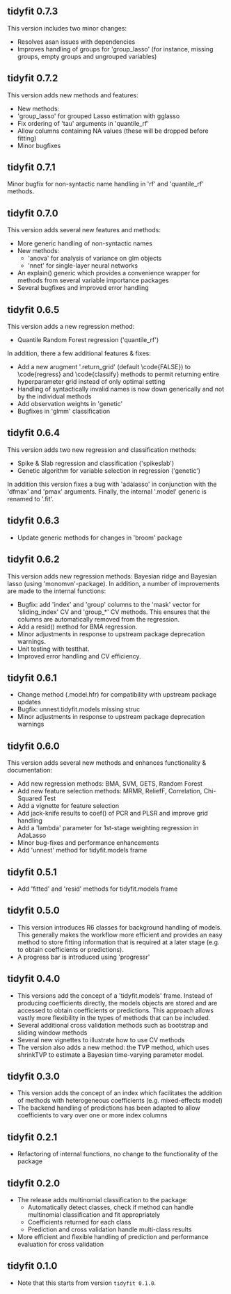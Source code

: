 ## tidyfit 0.7.3

This version includes two minor changes:

 - Resolves asan issues with dependencies
 - Improves handling of groups for 'group_lasso' (for instance, missing groups, empty groups and ungrouped variables)
 
## tidyfit 0.7.2

This version adds new methods and features:

 - New methods:
  - 'group_lasso' for grouped Lasso estimation with gglasso
 - Fix ordering of 'tau' arguments in 'quantile_rf'
 - Allow columns containing NA values (these will be dropped before fitting)
 - Minor bugfixes

## tidyfit 0.7.1

Minor bugfix for non-syntactic name handling in 'rf' and 'quantile_rf' methods.

## tidyfit 0.7.0

This version adds several new features and methods:

- More generic handling of non-syntactic names
- New methods:
  - 'anova' for analysis of variance on glm objects
  - 'nnet' for single-layer neural networks
- An explain() generic which provides a convenience wrapper for methods from several variable importance packages
- Several bugfixes and improved error handling

## tidyfit 0.6.5

This version adds a new regression method:

- Quantile Random Forest regression ('quantile_rf')

In addition, there a few additional features & fixes:

- Add a new arugment '.return_grid' (default \code{FALSE}) to \code{regress} and \code{classify} methods to permit returning entire hyperparameter grid instead of only optimal setting
- Handling of syntactically invalid names is now down generically and not by the individual methods
- Add observation weights in 'genetic'
- Bugfixes in 'glmm' classification

## tidyfit 0.6.4

This version adds two new regression and classification methods:

- Spike & Slab regression and classification ('spikeslab')
- Genetic algorithm for variable selection in regression ('genetic')

In addition this version fixes a bug with 'adalasso' in conjunction with the 'dfmax' and 'pmax' arguments.
Finally, the internal '.model' generic is renamed to '.fit'.

## tidyfit 0.6.3

- Update generic methods for changes in 'broom' package

## tidyfit 0.6.2

This version adds new regression methods: Bayesian ridge and Bayesian lasso (using 'monomvn'-package). In addition, a number of improvements are made to the internal functions:

- Bugfix: add 'index' and 'group' columns to the 'mask' vector for 'sliding_index' CV and 'group_*' CV methods. This ensures that the columns are automatically removed from the regression.
- Add a resid() method for BMA regression.
- Minor adjustments in response to upstream package deprecation warnings.
- Unit testing with testthat.
- Improved error handling and CV efficiency.

## tidyfit 0.6.1

- Change method (.model.hfr) for compatibility with upstream package updates
- Bugfix: unnest.tidyfit.models missing struc
- Minor adjustments in response to upstream package deprecation warnings

## tidyfit 0.6.0

This version adds several new methods and enhances functionality & documentation:

- Add new regression methods: BMA, SVM, GETS, Random Forest
- Add new feature selection methods: MRMR, ReliefF, Correlation, Chi-Squared Test
- Add a vignette for feature selection
- Add jack-knife results to coef() of PCR and PLSR and improve grid handling
- Add a 'lambda' parameter for 1st-stage weighting regression in AdaLasso
- Minor bug-fixes and performance enhancements
- Add 'unnest' method for tidyfit.models frame

## tidyfit 0.5.1

- Add 'fitted' and 'resid' methods for tidyfit.models frame

## tidyfit 0.5.0

- This version introduces R6 classes for background handling of models. This generally makes the workflow more efficient and provides an easy method to store fitting information that is required at a later stage (e.g. to obtain coefficients or predictions).
- A progress bar is introduced using 'progressr'

## tidyfit 0.4.0

- This versions add the concept of a 'tidyfit.models' frame. Instead of producing coefficients directly, the models objects are stored and are accessed to obtain coefficients or predictions. This approach allows vastly more flexibility in the types of methods that can be included.
- Several additional cross validation methods such as bootstrap and sliding window methods
- Several new vignettes to illustrate how to use CV methods
- The version also adds a new method: the TVP method, which uses shrinkTVP to estimate a Bayesian time-varying parameter model.

## tidyfit 0.3.0

- This version adds the concept of an index which facilitates the addition of methods with heterogeneous coefficients (e.g. mixed-effects model)
- The backend handling of predictions has been adapted to allow coefficients to vary over one or more index columns

## tidyfit 0.2.1

- Refactoring of internal functions, no change to the functionality of the package

## tidyfit 0.2.0

- The release adds multinomial classification to the package:
  - Automatically detect classes, check if method can handle multinomial classification and fit appropriately
  - Coefficients returned for each class
  - Prediction and cross validation handle multi-class results
- More efficient and flexible handling of prediction and performance evaluation for cross validation

## tidyfit 0.1.0

- Note that this starts from version `tidyfit 0.1.0`.






